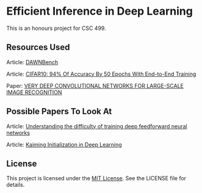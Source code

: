 # Efficient Inference in Deep Learning

This is an honours project for CSC 499.

## Resources Used

Article: [DAWNBench](https://dawnd9.sites.stanford.edu/dawnbench)

Article: [CIFAR10: 94% Of Accuracy By 50 Epochs With End-to-End Training](https://fptsoftware.com/resource-center/blogs/cifar10-94-of-accuracy-by-50-epochs-with-end-to-end-training)

Paper: [VERY DEEP CONVOLUTIONAL NETWORKS FOR LARGE-SCALE IMAGE RECOGNITION](https://arxiv.org/pdf/1409.1556)

## Possible Papers To Look At

Article: [Understanding the difficulty of training deep feedforward neural networks](https://proceedings.mlr.press/v9/glorot10a/glorot10a.pdf)

Article: [Kaiming Initialization in Deep Learning](https://www.geeksforgeeks.org/kaiming-initialization-in-deep-learning/)

## License

This project is licensed under the [MIT License](./LICENSE). See the LICENSE file for details.
